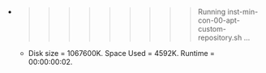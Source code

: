 * >>>>>>>>> Running inst-min-con-00-apt-custom-repository.sh ...
  * Disk size = 1067600K. Space Used = 4592K. Runtime = 00:00:00:02.
